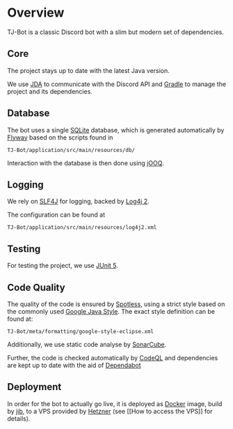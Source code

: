 # Overview

TJ-Bot is a classic Discord bot with a slim but modern set of dependencies.

## Core

The project stays up to date with the latest Java version.

We use [JDA](https://github.com/DV8FromTheWorld/JDA) to communicate with the Discord API and [Gradle](https://gradle.org/) to manage the project and its dependencies.

## Database

The bot uses a single [SQLite](https://www.sqlite.org/index.html) database, which is generated automatically by [Flyway](https://flywaydb.org/) based on the scripts found in
```
TJ-Bot/application/src/main/resources/db/
```
Interaction with the database is then done using [jOOQ](https://www.jooq.org/).

## Logging

We rely on [SLF4J](http://www.slf4j.org/) for logging, backed by [Log4j 2](https://logging.apache.org/log4j/2.x/).

The configuration can be found at
```
TJ-Bot/application/src/main/resources/log4j2.xml
```

## Testing

For testing the project, we use [JUnit 5](https://junit.org/junit5/docs/current/user-guide/).

## Code Quality

The quality of the code is ensured by [Spotless](https://github.com/diffplug/spotless), using a strict style based on the commonly used [Google Java Style](https://google.github.io/styleguide/javaguide.html). The exact style definition can be found at:
```
TJ-Bot/meta/formatting/google-style-eclipse.xml
```

Additionally, we use static code analyse by [SonarCube](https://sonarcloud.io/dashboard?id=Together-Java_TJ-Bot).

Further, the code is checked automatically by [CodeQL](https://codeql.github.com/docs/) and dependencies are kept up to date with the aid of [Dependabot](https://dependabot.com/)

## Deployment

In order for the bot to actually go live, it is deployed as [Docker](https://www.docker.com/) image, build by [jib](https://github.com/GoogleContainerTools/jib), to a VPS provided by [Hetzner](https://www.hetzner.com/) (see [[How to access the VPS]] for details).